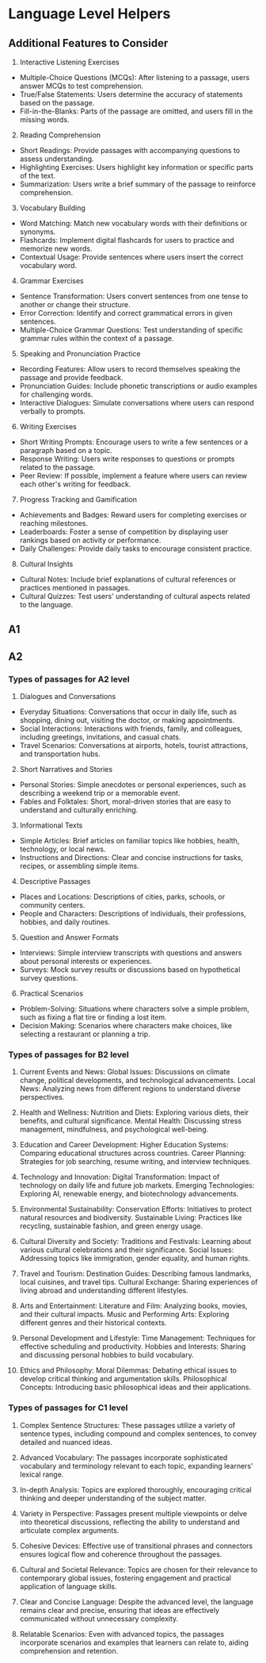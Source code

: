 # Language Level Helpers

## Additional Features to Consider

1. Interactive Listening Exercises
  * Multiple-Choice Questions (MCQs): After listening to a passage, users answer MCQs to test comprehension.
  * True/False Statements: Users determine the accuracy of statements based on the passage.
  * Fill-in-the-Blanks: Parts of the passage are omitted, and users fill in the missing words.

2. Reading Comprehension
  * Short Readings: Provide passages with accompanying questions to assess understanding.
  * Highlighting Exercises: Users highlight key information or specific parts of the text.
  * Summarization: Users write a brief summary of the passage to reinforce comprehension.

3. Vocabulary Building
  * Word Matching: Match new vocabulary words with their definitions or synonyms.
  * Flashcards: Implement digital flashcards for users to practice and memorize new words.
  * Contextual Usage: Provide sentences where users insert the correct vocabulary word.

4. Grammar Exercises
  * Sentence Transformation: Users convert sentences from one tense to another or change their structure.
  * Error Correction: Identify and correct grammatical errors in given sentences.
  * Multiple-Choice Grammar Questions: Test understanding of specific grammar rules within the context of a passage.

5. Speaking and Pronunciation Practice
  * Recording Features: Allow users to record themselves speaking the passage and provide feedback.
  * Pronunciation Guides: Include phonetic transcriptions or audio examples for challenging words.
  * Interactive Dialogues: Simulate conversations where users can respond verbally to prompts.

6. Writing Exercises
  * Short Writing Prompts: Encourage users to write a few sentences or a paragraph based on a topic.
  * Response Writing: Users write responses to questions or prompts related to the passage.
  * Peer Review: If possible, implement a feature where users can review each other's writing for feedback.

7. Progress Tracking and Gamification
  * Achievements and Badges: Reward users for completing exercises or reaching milestones.
  * Leaderboards: Foster a sense of competition by displaying user rankings based on activity or performance.
  * Daily Challenges: Provide daily tasks to encourage consistent practice.

8. Cultural Insights
  * Cultural Notes: Include brief explanations of cultural references or practices mentioned in passages.
  * Cultural Quizzes: Test users' understanding of cultural aspects related to the language.

## A1

## A2

### Types of passages for A2 level

1. Dialogues and Conversations
  * Everyday Situations: Conversations that occur in daily life, such as shopping, dining out, visiting the doctor, or making appointments.
  * Social Interactions: Interactions with friends, family, and colleagues, including greetings, invitations, and casual chats.
  * Travel Scenarios: Conversations at airports, hotels, tourist attractions, and transportation hubs.

2. Short Narratives and Stories
  * Personal Stories: Simple anecdotes or personal experiences, such as describing a weekend trip or a memorable event.
  * Fables and Folktales: Short, moral-driven stories that are easy to understand and culturally enriching.

3. Informational Texts
  * Simple Articles: Brief articles on familiar topics like hobbies, health, technology, or local news.
  * Instructions and Directions: Clear and concise instructions for tasks, recipes, or assembling simple items.

4. Descriptive Passages
  * Places and Locations: Descriptions of cities, parks, schools, or community centers.
  * People and Characters: Descriptions of individuals, their professions, hobbies, and daily routines.

5. Question and Answer Formats
  * Interviews: Simple interview transcripts with questions and answers about personal interests or experiences.
  * Surveys: Mock survey results or discussions based on hypothetical survey questions.

6. Practical Scenarios
  * Problem-Solving: Situations where characters solve a simple problem, such as fixing a flat tire or finding a lost item.
  * Decision Making: Scenarios where characters make choices, like selecting a restaurant or planning a trip.

### Types of passages for B2 level

1. Current Events and News:
    Global Issues: Discussions on climate change, political developments, and technological advancements.
    Local News: Analyzing news from different regions to understand diverse perspectives.

2. Health and Wellness:
    Nutrition and Diets: Exploring various diets, their benefits, and cultural significance.
    Mental Health: Discussing stress management, mindfulness, and psychological well-being.

3. Education and Career Development:
    Higher Education Systems: Comparing educational structures across countries.
    Career Planning: Strategies for job searching, resume writing, and interview techniques.

4. Technology and Innovation:
    Digital Transformation: Impact of technology on daily life and future job markets.
    Emerging Technologies: Exploring AI, renewable energy, and biotechnology advancements.

5. Environmental Sustainability:
    Conservation Efforts: Initiatives to protect natural resources and biodiversity.
    Sustainable Living: Practices like recycling, sustainable fashion, and green energy usage.

6. Cultural Diversity and Society:
    Traditions and Festivals: Learning about various cultural celebrations and their significance.
    Social Issues: Addressing topics like immigration, gender equality, and human rights.

7. Travel and Tourism:
    Destination Guides: Describing famous landmarks, local cuisines, and travel tips.
    Cultural Exchange: Sharing experiences of living abroad and understanding different lifestyles.

8. Arts and Entertainment:
    Literature and Film: Analyzing books, movies, and their cultural impacts.
    Music and Performing Arts: Exploring different genres and their historical contexts.

9. Personal Development and Lifestyle:
    Time Management: Techniques for effective scheduling and productivity.
    Hobbies and Interests: Sharing and discussing personal hobbies to build vocabulary.

10. Ethics and Philosophy:
    Moral Dilemmas: Debating ethical issues to develop critical thinking and argumentation skills.
    Philosophical Concepts: Introducing basic philosophical ideas and their applications.

### Types of passages for C1 level

1. Complex Sentence Structures: These passages utilize a variety of sentence types, including compound and complex sentences, to convey detailed and nuanced ideas.

2. Advanced Vocabulary: The passages incorporate sophisticated vocabulary and terminology relevant to each topic, expanding learners' lexical range.

3. In-depth Analysis: Topics are explored thoroughly, encouraging critical thinking and deeper understanding of the subject matter.

4. Variety in Perspective: Passages present multiple viewpoints or delve into theoretical discussions, reflecting the ability to understand and articulate complex arguments.

5. Cohesive Devices: Effective use of transitional phrases and connectors ensures logical flow and coherence throughout the passages.

6. Cultural and Societal Relevance: Topics are chosen for their relevance to contemporary global issues, fostering engagement and practical application of language skills.

7. Clear and Concise Language: Despite the advanced level, the language remains clear and precise, ensuring that ideas are effectively communicated without unnecessary complexity.

8. Relatable Scenarios: Even with advanced topics, the passages incorporate scenarios and examples that learners can relate to, aiding comprehension and retention.
